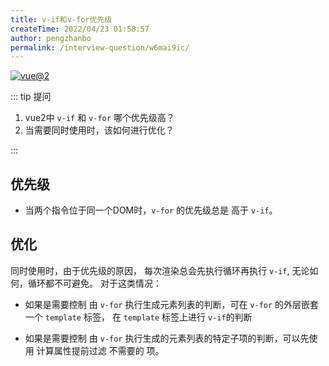 ```yaml
---
title: v-if和v-for优先级
createTime: 2022/04/23 01:58:57
author: pengzhanbo
permalink: /interview-question/w6mai9ic/
---
```


[![vue@2](https://img.shields.io/badge/vue-%402-brightgreen)](https://cn.vuejs.org/)

::: tip 提问

1. vue2中 `v-if` 和 `v-for` 哪个优先级高？
2. 当需要同时使用时，该如何进行优化？

:::

## 优先级

- 当两个指令位于同一个DOM时，`v-for` 的优先级总是 高于 `v-if`。

## 优化

同时使用时，由于优先级的原因， 每次渲染总会先执行循环再执行 `v-if`, 无论如何，循环都不可避免。
对于这类情况：

- 如果是需要控制 由 `v-for` 执行生成元素列表的判断，可在 `v-for` 的外层嵌套一个 `template` 标签，
  在 `template` 标签上进行 `v-if`的判断

- 如果是需要控制 由 `v-for` 执行生成的元素列表的特定子项的判断，可以先使用 计算属性提前过滤 不需要的 项。
